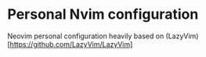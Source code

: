 # Personal Nvim configuration
Neovim personal configuration heavily based on (LazyVim)[https://github.com/LazyVim/LazyVim]
